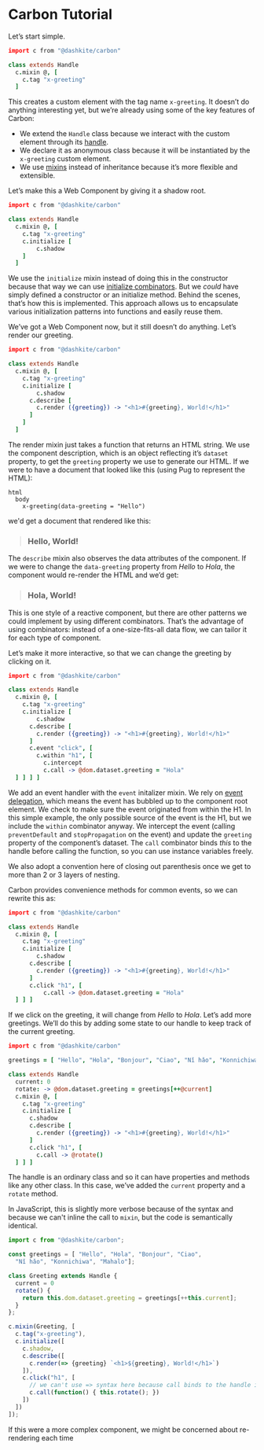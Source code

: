 # Carbon Tutorial

Let’s start simple.

```coffeescript
import c from "@dashkite/carbon"

class extends Handle
  c.mixin @, [
    c.tag "x-greeting"
  ]
```

This creates a custom element with the tag name `x-greeting`. It doesn’t do anything interesting yet, but we’re already using some of the key features of Carbon:

- We extend the `Handle` class because we interact with the custom element through its [handle][].
- We declare it as anonymous class because it will be instantiated by the `x-greeting` custom element.
- We use [mixins][] instead of inheritance because it’s more flexible and extensible.

Let’s make this a Web Component by giving it a shadow root.

```coffeescript
import c from "@dashkite/carbon"

class extends Handle
  c.mixin @, [
    c.tag "x-greeting"
    c.initialize [
    	c.shadow
    ]
  ]
```

We use the `initialize` mixin instead of doing this in the constructor because that way we can use [initialize combinators][]. But we *could* have simply defined a constructor or an initialize method. Behind the scenes, that’s how this is implemented. This approach allows us to encapsulate various initialization patterns into functions and easily reuse them.

We’ve got a Web Component now, but it still doesn’t do anything. Let’s render our greeting.

```coffeescript
import c from "@dashkite/carbon"

class extends Handle
  c.mixin @, [
    c.tag "x-greeting"
    c.initialize [
    	c.shadow
      c.describe [
        c.render ({greeting}) -> "<h1>#{greeting}, World!</h1>"
      ]
    ]
  ]
```

The render mixin just takes a function that returns an HTML string. We use the component description, which is an object reflecting it’s `dataset` property, to get the `greeting` property we use to generate our HTML. If we were to have a document that looked like this (using Pug to represent the HTML):

```pug
html
  body
    x-greeting(data-greeting = "Hello")
```

we'd get a document that rendered like this:

> ### Hello, World!

The `describe` mixin also observes the data attributes of the component. If we were to change the `data-greeting` property from _Hello_ to _Hola_, the component would re-render the HTML and we’d get:

> ### Hola, World!

This is one style of a reactive component, but there are other patterns we could implement by using different combinators. That’s the advantage of using combinators: instead of a one-size-fits-all data flow, we can tailor it for each type of component.

Let’s make it more interactive, so that we can change the greeting by clicking on it.

```coffeescript
import c from "@dashkite/carbon"

class extends Handle
  c.mixin @, [
    c.tag "x-greeting"
    c.initialize [
    	c.shadow
      c.describe [
        c.render ({greeting}) -> "<h1>#{greeting}, World!</h1>"
      ]
      c.event "click", [
        c.within "h1", [
          c.intercept
          c.call -> @dom.dataset.greeting = "Hola"
  ] ] ] ]
```

We add an event handler with the `event` initalizer mixin. We rely on [event delegation][], which means the event has bubbled up to the component root element. We check to make sure the event originated from within the H1. In this simple example, the only possible source of the event is the H1, but we include the `within` combinator anyway. We intercept the event (calling `preventDefault` and `stopPropagation` on the event) and update the `greeting` property of the component’s dataset. The `call` combinator binds *this* to the handle before calling the function, so you can use instance variables freely.

We also adopt a convention here of closing out parenthesis once we get to more than 2 or 3 layers of nesting.

Carbon provides convenience methods for common events, so we can rewrite this as:

```coffeescript
import c from "@dashkite/carbon"

class extends Handle
  c.mixin @, [
    c.tag "x-greeting"
    c.initialize [
    	c.shadow
      c.describe [
        c.render ({greeting}) -> "<h1>#{greeting}, World!</h1>"
      ]
      c.click "h1", [
    	  c.call -> @dom.dataset.greeting = "Hola"
  ] ] ]
```

If we click on the greeting, it will change from _Hello_ to _Hola_. Let’s add more greetings. We’ll do this by adding some state to our handle to keep track of the current greeting.

```coffeescript
import c from "@dashkite/carbon"

greetings = [ "Hello", "Hola", "Bonjour", "Ciao", "Nǐ hǎo", "Konnichiwa", "Mahalo" ]

class extends Handle
  current: 0
  rotate: -> @dom.dataset.greeting = greetings[++@current]
  c.mixin @, [
    c.tag "x-greeting"
    c.initialize [
      c.shadow
      c.describe [
        c.render ({greeting}) -> "<h1>#{greeting}, World!</h1>"
      ]
      c.click "h1", [
        c.call -> @rotate()
  ] ] ]
```

The handle is an ordinary class and so it can have properties and methods like any other class. In this case, we’ve added the `current` property and a `rotate` method.

In JavaScript, this is slightly more verbose because of the syntax and because we can't inline the call to `mixin`, but the code is semantically identical.

```javascript
import c from "@dashkite/carbon";

const greetings = [ "Hello", "Hola", "Bonjour", "Ciao",
  "Nǐ hǎo", "Konnichiwa", "Mahalo"];

class Greeting extends Handle {
  current = 0
  rotate() {
    return this.dom.dataset.greeting = greetings[++this.current];
  }
};

c.mixin(Greeting, [
  c.tag("x-greeting"),
  c.initialize([
    c.shadow,
    c.describe([
      c.render(=> {greeting} `<h1>${greeting}, World!</h1>`)
    ]),
    c.click("h1", [
      // we can't use => syntax here because call binds to the handle instance
      c.call(function() { this.rotate(); })
    ])
  ])
]);
```

If this were a more complex component, we might be concerned about re-rendering each time

[handle]: ./design-concepts.md#handle
[mixins]: ./design-concepts.md#mixins
[initialize combinators]: ./quick-reference.md#initialize-combinators
[event delegation]: https://davidwalsh.name/event-delegate
